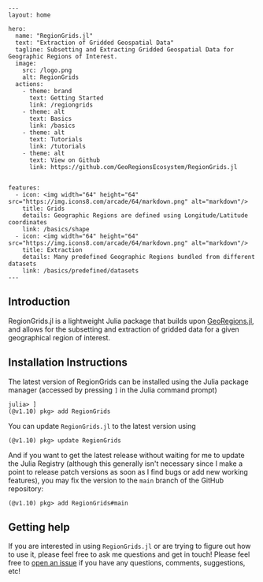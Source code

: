 ```@raw html
---
layout: home

hero:
  name: "RegionGrids.jl"
  text: "Extraction of Gridded Geospatial Data"
  tagline: Subsetting and Extracting Gridded Geospatial Data for Geographic Regions of Interest.
  image:
    src: /logo.png
    alt: RegionGrids
  actions:
    - theme: brand
      text: Getting Started
      link: /regiongrids
    - theme: alt
      text: Basics
      link: /basics
    - theme: alt
      text: Tutorials
      link: /tutorials
    - theme: alt
      text: View on Github
      link: https://github.com/GeoRegionsEcosystem/RegionGrids.jl
      

features:
  - icon: <img width="64" height="64" src="https://img.icons8.com/arcade/64/markdown.png" alt="markdown"/>
    title: Grids
    details: Geographic Regions are defined using Longitude/Latitude coordinates
    link: /basics/shape
  - icon: <img width="64" height="64" src="https://img.icons8.com/arcade/64/markdown.png" alt="markdown"/>
    title: Extraction
    details: Many predefined Geographic Regions bundled from different datasets
    link: /basics/predefined/datasets
---
```

## Introduction

RegionGrids.jl is a lightweight Julia package that builds upon [GeoRegions.jl](https://github.com/GeoRegionsEcosystem/GeoRegions.jl), and allows for the subsetting and extraction of gridded data for a given geographical region of interest.

## Installation Instructions

The latest version of RegionGrids can be installed using the Julia package manager (accessed by pressing `]` in the Julia command prompt)
```julia-repl
julia> ]
(@v1.10) pkg> add RegionGrids
```

You can update `RegionGrids.jl` to the latest version using
```julia-repl
(@v1.10) pkg> update RegionGrids
```

And if you want to get the latest release without waiting for me to update the Julia Registry (although this generally isn't necessary since I make a point to release patch versions as soon as I find bugs or add new working features), you may fix the version to the `main` branch of the GitHub repository:
```julia-repl
(@v1.10) pkg> add RegionGrids#main
```

## Getting help
If you are interested in using `RegionGrids.jl` or are trying to figure out how to use it, please feel free to ask me questions and get in touch!  Please feel free to [open an issue](https://github.com/GeoRegionsEcosystem/RegionGrids.jl/issues/new) if you have any questions, comments, suggestions, etc!
